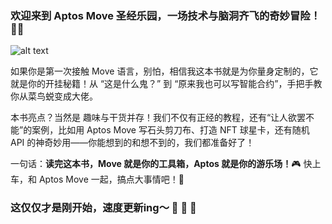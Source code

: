 
### 欢迎来到 Aptos Move 圣经乐园，一场技术与脑洞齐飞的奇妙冒险！🎢✨

![alt text](https://zansen.s3.ap-east-1.amazonaws.com/zansen/d947b3dd2025011618355844160.png)

如果你是第一次接触 Move 语言，别怕，相信我这本书就是为你量身定制的，它就是你的开挂秘籍！从 “这是什么鬼？” 到 “原来我也可以写智能合约”，手把手教你从菜鸟蜕变成大佬。

本书亮点？当然是 趣味与干货并存！我们不仅有正经的教程，还有“让人欲罢不能”的案例，比如用 Aptos Move 写石头剪刀布、打造 NFT 球星卡，还有随机 API 的神奇妙用——你能想到的和想不到的，我们都准备好了！

一句话：**读完这本书，Move 就是你的工具箱，Aptos 就是你的游乐场！**🎮 快上车，和 Aptos Move 一起，搞点大事情吧！🚀

### 这仅仅才是刚开始，速度更新ing～ 🫵 🫵 🫵



